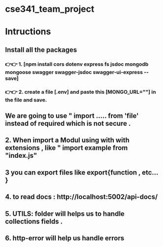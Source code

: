 # cse341_team_project
 # Intructions

 ## Install all the packages

 ### 👉👉 1. [npm install cors dotenv express fs jsdoc mongodb mongoose swagger swagger-jsdoc swagger-ui-express --save]
 ### 👉👉 2. create a file [.env] and paste this [MONGO_URL=""] in the file and save.



 ## We are going to  use " import ..... from 'file' instead of  required  which is not  secure .
 ## 2. When import a  Modul  using with  with  extensions , like " import  example  from "index.js"

 ## 3 you can export files like  export{function , etc... }
 
 ## 4. to  read docs : http://localhost:5002/api-docs/



## 5. UTILS:  folder will helps us to handle collections fields .
## 6. http-error  will  help us handle errors 

